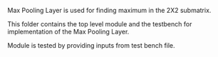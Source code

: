 Max Pooling Layer is used for finding maximum in the 2X2 submatrix.

This folder contains the top level module and the testbench for implementation of the Max Pooling Layer.

Module is tested by providing inputs from test bench file.
